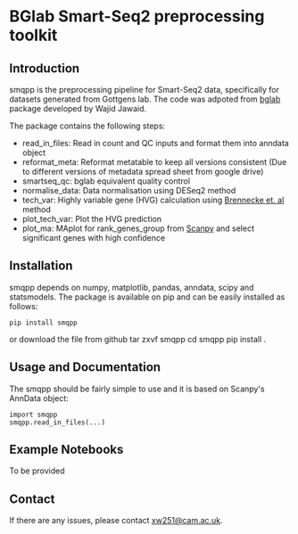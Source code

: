 # BGlab Smart-Seq2 preprocessing toolkit

## Introduction

smqpp is the preprocessing pipeline for Smart-Seq2 data, specifically for datasets generated from Gottgens lab. The code was adpoted from [bglab](https://github.com/wjawaid/bglab) package developed by Wajid Jawaid.

The package contains the following steps:
- read_in_files: Read in count and QC inputs and format them into anndata object
- reformat_meta: Reformat metatable to keep all versions consistent (Due to different versions of metadata spread sheet from google drive)
- smartseq_qc: bglab equivalent quality control
- normalise_data: Data normalisation using DESeq2 method
- tech_var: Highly variable gene (HVG) calculation using [Brennecke et. al
](https://www.nature.com/articles/nmeth.2645?proof=trueInJun) method
- plot_tech_var: Plot the HVG prediction
- plot_ma: MAplot for rank_genes_group from [Scanpy](https://github.com/theislab/scanpy) and select significant genes with high confidence

## Installation

smqpp depends on numpy, matplotlib, pandas, anndata, scipy and statsmodels. The package is available on pip and can be easily installed as follows:

	pip install smqpp
or
	download the file from github 
	tar zxvf smqpp
	cd smqpp
	pip install .

## Usage and Documentation

The smqpp should be fairly simple to use and it is based on Scanpy's AnnData object:

	import smqpp
	smqpp.read_in_files(...)

## Example Notebooks

To be provided

## Contact

If there are any issues, please contact xw251@cam.ac.uk.



